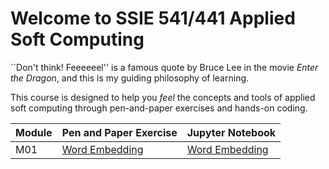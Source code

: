 # Welcome to SSIE 541/441 Applied Soft Computing

``Don't think! Feeeeeel'' is a famous quote by Bruce Lee in the movie *Enter the Dragon*, and this is my guiding philosophy of learning.

This course is designed to help you *feel* the concepts and tools of applied soft computing through pen-and-paper exercises and hands-on coding.

| Module | Pen and Paper Exercise | Jupyter Notebook |
|--------|------------------------|------------------|
| M01    | [Word Embedding](./m01-word-embedding/pen-and-paper/pen-and-paper.pdf) | [Word Embedding](ttps://github.com/skojaku/adv-net-sci/tree/main/notebooks/word-embedding.ipynb) |



```{tableofcontents}
```
